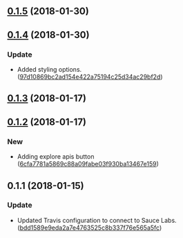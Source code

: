 <a name="0.1.5"></a>
## [0.1.5](https://github.com/advanced-rest-client/arc-api-menu/compare/0.1.4...0.1.5) (2018-01-30)




<a name="0.1.4"></a>
## [0.1.4](https://github.com/advanced-rest-client/arc-api-menu/compare/0.1.3...0.1.4) (2018-01-30)


### Update

* Added styling options. ([97d10869bc2ad154e422a75194c25d34ac29bf2d](https://github.com/advanced-rest-client/arc-api-menu/commit/97d10869bc2ad154e422a75194c25d34ac29bf2d))



<a name="0.1.3"></a>
## [0.1.3](https://github.com/advanced-rest-client/arc-api-menu/compare/0.1.2...0.1.3) (2018-01-17)




<a name="0.1.2"></a>
## [0.1.2](https://github.com/advanced-rest-client/arc-api-menu/compare/0.1.1...0.1.2) (2018-01-17)


### New

* Adding explore apis button ([6cfa7781a5869c88a09fabe03f930ba13467e159](https://github.com/advanced-rest-client/arc-api-menu/commit/6cfa7781a5869c88a09fabe03f930ba13467e159))



<a name="0.1.1"></a>
## 0.1.1 (2018-01-15)


### Update

* Updated Travis configuration to connect to Sauce Labs. ([bdd1589e9eda2a7e4763525c8b337f76e565a5fc](https://github.com/advanced-rest-client/arc-api-menu/commit/bdd1589e9eda2a7e4763525c8b337f76e565a5fc))



